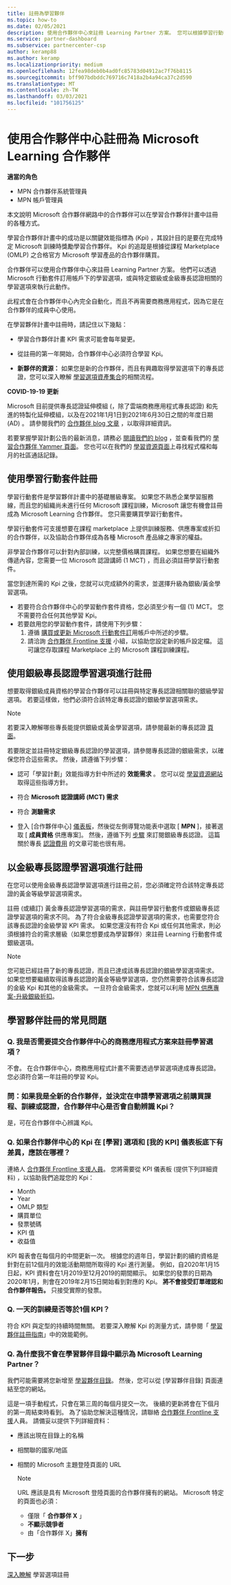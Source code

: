 ```yaml
---
title: 註冊為學習夥伴
ms.topic: how-to
ms.date: 02/05/2021
description: 使用合作夥伴中心來註冊 Learning Partner 方案。 您可以根據學習行動套件或銀級或金級專長認證的學習選項來執行此動作。
ms.service: partner-dashboard
ms.subservice: partnercenter-csp
author: keramp88
ms.author: keramp
ms.localizationpriority: medium
ms.openlocfilehash: 12fea98deb0b4ad0fc85783d04912ac7f76b8115
ms.sourcegitcommit: bff907bdbddc769716c7418a2b4a94ca37c2d590
ms.translationtype: MT
ms.contentlocale: zh-TW
ms.lasthandoff: 03/03/2021
ms.locfileid: "101756125"
---
```

# <a name="use-partner-center-to-enroll-as-a-microsoft-learning-partner"></a>使用合作夥伴中心註冊為 Microsoft Learning 合作夥伴

**適當的角色**

- MPN 合作夥伴系統管理員
- MPN 帳戶管理員

本文說明 Microsoft 合作夥伴網路中的合作夥伴可以在學習合作夥伴計畫中註冊的各種方式。

學習合作夥伴計畫中的成功是以關鍵效能指標為 (Kpi) ，其設計目的是要在完成特定 Microsoft 訓練時獎勵學習合作夥伴。 Kpi 的追蹤是根據從課程 Marketplace (OMLP) 之合格官方 Microsoft 學習產品的合作夥伴購買。

合作夥伴可以使用合作夥伴中心來註冊 Learning Partner 方案。 他們可以透過 Microsoft 行動套件訂用帳戶下的學習選項，或與特定銀級或金級專長認證相關的學習選項來執行此動作。

此程式會在合作夥伴中心內完全自動化，而且不再需要商務應用程式，因為它是在合作夥伴的成員中心使用。

在學習夥伴計畫中註冊時，請記住以下幾點：

- 學習合作夥伴計畫 KPI 需求可能會每年變更。

- 從註冊的第一年開始，合作夥伴中心必須符合學習 Kpi。

- **新夥伴的資源：** 如果您是新的合作夥伴，而且有興趣取得學習選項下的專長認證，您可以深入瞭解 [學習選項資產集合](https://partner.microsoft.com/asset/collection/learning-option-enrollment#/)的相關流程。

**COVID-19-19 更新**

Microsoft 目前提供專長認證延伸模組 (，除了雲端商務應用程式專長認證) 和先進的特製化延伸模組，以及在2021年1月1日到2021年6月30日之間的年度日期 (AD) 。 請參閱我們的 [合作夥伴 blog 文章](https://blogs.partner.microsoft.com/mpn/responding-to-covid-19-microsoft-partner-network/) ，以取得詳細資訊。

若要掌握學習計劃公告的最新消息，請務必 [閱讀我們的 blog](https://techcommunity.microsoft.com/t5/microsoft-learn/ct-p/MicrosoftLearn) ，並查看我們的 [學習合作夥伴 Yammer 頁面](https://web.yammer.com/main/groups/eyJfdHlwZSI6Ikdyb3VwIiwiaWQiOiI4NDU0NDI3In0/all)。 您也可以在我們的 [學習資源頁面](https://partner.microsoft.com/marketing/learning-resources#/)上尋找程式檔和每月的社區通話記錄。

## <a name="enroll-with-the-learning-action-pack"></a>使用學習行動套件註冊

學習行動套件是學習夥伴計畫中的基礎層級專案。 如果您不熟悉企業學習服務線，而且您的組織尚未進行任何 Microsoft 課程訓練，Microsoft 讓您有機會註冊成為 Microsoft Learning 合作夥伴。 您只需要購買學習行動套件。

學習行動套件可支援想要在課程 marketplace 上提供訓練服務、供應專案或折扣的合作夥伴，以及協助合作夥伴成為各種 Microsoft 產品線之專家的權益。

非學習合作夥伴可以針對內部訓練，以完整價格購買課程。 如果您想要在組織外傳遞內容，您需要一位 Microsoft 認證講師 (1 MCT) ，而且必須註冊學習行動套件。

當您到達所需的 Kpi 之後，您就可以完成額外的需求，並選擇升級為銀級/黃金學習選項。

- 若要符合合作夥伴中心的學習動作套件資格，您必須至少有一個 (1) MCT。 您不需要符合任何其他學習 Kpi。
- 若要啟用您的學習動作套件，請使用下列步驟：
   1. 遵循 [購買或更新 Microsoft 行動套件訂](mpn-get-action-pack.md)用帳戶中所述的步驟。
   2. 請洽詢 [合作夥伴 Frontline 支援](https://partner.microsoft.com/support) 小組，以協助您設定新的帳戶設定檔。 這可讓您存取課程 Marketplace 上的 Microsoft 課程訓練課程。

## <a name="enroll-with-a-silver-competency-learning-option"></a>使用銀級專長認證學習選項進行註冊

想要取得銀級成員資格的學習合作夥伴可以註冊與特定專長認證相關聯的銀級學習選項。 若要這樣做，他們必須符合該特定專長認證的銀級學習選項需求。

> [!NOTE]
> 若要深入瞭解哪些專長能提供銀級或黃金學習選項，請參閱最新的專長認證 [頁面](https://partner.microsoft.com/membership/competencies)。 

若要限定並註冊特定銀級專長認證的學習選項，請參閱專長認證的銀級需求，以確保您符合這些需求。 然後，請遵循下列步驟：

- 認可「學習計劃」效能指導方針中所述的 **效能需求** 。 您可以從 [學習資源網站](https://partner.microsoft.com/marketing/learning-resources#/)取得這些指導方針。

- 符合 **Microsoft 認證講師 (MCT) 需求**

- 符合 **測驗需求**

- 登入 [合作夥伴中心] [儀表板](https://partner.microsoft.com/dashboard)，然後從左側導覽功能表中選取 [ **MPN** ]，接著選取 [ **成員資格** 供應專案]。 然後，遵循下列 [步驟](mpn-get-action-pack.md) 來訂閱銀級專長認證。 這篇關於專長 [認證費用](mpn-pay-fee-silver-gold-competency.md) 的文章可能也很有用。

## <a name="enroll-with-a-gold-competency-learning-option"></a>以金級專長認證學習選項進行註冊

在您可以使用金級專長認證學習選項進行註冊之前，您必須確定符合該特定專長認證的黃金等級學習選項需求。

註冊 (或續訂) 黃金專長認證學習選項的需求，與註冊學習行動套件或銀級專長認證學習選項的需求不同。 為了符合金級專長認證學習選項的需求，也需要您符合該專長認證的金級學習 KPI 需求。 如果您還沒有符合 Kpi 或任何其他需求，則必須根據符合的需求層級（如果您想要成為學習夥伴）來註冊 Learning 行動套件或銀級選項。

> [!NOTE]
> 您可能已經註冊了新的專長認證，而且已達成該專長認證的銀級學習選項需求。 如果您想要繼續取得該專長認證的黃金等級學習選項，您仍然需要符合該專長認證的金級 Kpi 和其他的金級需求。 一旦符合金級需求，您就可以利用 [MPN 供應專案-升級銀級折扣](mpn-pay-fee-silver-gold-competency.md#apply-upgrade-discount-when-moving-from-silver-to-gold)。

## <a name="frequently-asked-questions-about-learning-partner-enrollment"></a>學習夥伴註冊的常見問題

### <a name="q-do-i-need-to-submit-a-business-application-plan-in-partner-center-to-enroll-in-a-learning-option"></a>Q. 我是否需要提交合作夥伴中心的商務應用程式方案來註冊學習選項？

不會。 在合作夥伴中心，商務應用程式計畫不需要透過學習選項達成專長認證。 您必須符合第一年註冊的學習 Kpi。

### <a name="q-if-i-am-a-net-new-partner-and-decide-to-buy-courseware-trainings-or-certifications-before-applying-for-the-learning-option-will-the-kpis-be-recognized-by-partner-center-automatically"></a>問：如果我是全新的合作夥伴，並決定在申請學習選項之前購買課程、訓練或認證，合作夥伴中心是否會自動辨識 Kpi？

是，可在合作夥伴中心辨識 Kpi。

### <a name="q-where-should-i-go-in-case-there-is-a-discrepancy-between-kpis-in-partner-center-under-the-learning-option-and-my-kpi-dashboard"></a>Q. 如果合作夥伴中心的 Kpi 在 [學習] 選項和 [我的 KPI] 儀表板底下有差異，應該在哪裡？

連絡人 [合作夥伴 Frontline 支援人員](https://partner.microsoft.com/support)。 您將需要從 KPI 儀表板 (提供下列詳細資料) ，以協助我們追蹤您的 Kpi：

- Month
- Year
- OMLP 類型
- 購買單位
- 發票號碼
- KPI 值
- 收益值

KPI 報表會在每個月的中間更新一次。 根據您的週年日，學習計劃的續約資格是針對在前12個月的效能活動期間所取得的 Kpi 進行測量。 例如，自2020年1月15日起，KPI 資料會在1月2019至12月2019的期間顯示。 如果您的發票的日期為2020年1月，則會在2019年2月15日開始看到對應的 Kpi。 **將不會接受訂單確認和合作夥伴報告。** 只接受實際的發票。

### <a name="q-does-a-one-day-training-equate-to-1-kpi"></a>Q. 一天的訓練是否等於1個 KPI？

符合 KPI 與定型的持續時間無關。 若要深入瞭解 Kpi 的測量方式，請參閱「 [學習夥伴註冊指南](https://partner.microsoft.com/asset/collection/learning-option-enrollment#/)」中的效能範例。

### <a name="q-why-dont-i-appear-as-a-microsoft-learning-partner-in-the-learning-partner-directory"></a>Q. 為什麼我不會在學習夥伴目錄中顯示為 Microsoft Learning Partner？

我們可能需要將您新增至 [學習夥伴目錄](/learn/certifications/partners)。 然後，您可以從 [學習夥伴目錄] 頁面連結至您的網站。

這是一項手動程式，只會在第三周的每個月提交一次。 後續的更新將會在下個月的第一周結束時看到。 為了協助您解決這種情況，請聯絡 [合作夥伴 Frontline 支援](https://partner.microsoft.com/support)人員。 請備妥以提供下列詳細資料：

- 應該出現在目錄上的名稱

- 相關聯的國家/地區

- 相關的 Microsoft 主題登陸頁面的 URL

   > [!NOTE]
   > URL 應該是具有 Microsoft 登陸頁面的合作夥伴擁有的網站。 Microsoft 特定的頁面也必須：
   > - 僅限「 **合作夥伴 X** 」
   > - **不顯示競爭者**
   > - 由「合作夥伴 X」**擁有**

## <a name="next-steps"></a>下一步

[深入瞭解](https://partner.microsoft.com/asset/collection/learning-option-enrollment#/) 學習選項註冊